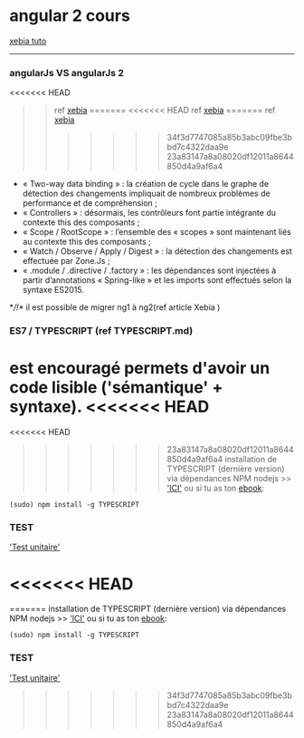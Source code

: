 # angular 2 cours
[xebia tuto](http://blog.xebia.fr/2016/04/15/angular-2-en-action/)

----

### angularJs VS angularJs 2
<<<<<<< HEAD
>> ref [xebia]('http://blog.xebia.fr/2015/12/14/angular-2-presentation/')
=======
<<<<<<< HEAD
>> ref [xebia]('http://blog.xebia.fr/2015/12/14/angular-2-presentation/')
=======
>> ref [xebia](http://blog.xebia.fr/2015/12/14/angular-2-presentation/)
>>>>>>> 34f3d7747085a85b3abc09fbe3bbd7c4322daa9e
>>>>>>> 23a83147a8a08020df12011a8644850d4a9af6a4

* « Two-way data binding » : la création de cycle dans le graphe de détection des changements impliquait de nombreux problèmes de performance et de compréhension ;
* « Controllers » : désormais, les contrôleurs font partie intégrante du contexte this des composants ;
* « Scope / RootScope » : l’ensemble des « scopes » sont maintenant liés au contexte this des composants ;
* « Watch / Observe / Apply / Digest » : la détection des changements est effectuée par Zone.Js ;
* « .module / .directive / .factory » : les dépendances sont injectées à partir d’annotations « Spring-like » et les imports sont effectués selon la syntaxe ES2015.

**/!\** il est possible de migrer ng1 à ng2(ref article Xebia )

### ES7 / TYPESCRIPT (ref TYPESCRIPT.md)
est encouragé permets d'avoir un code lisible ('sémantique' + syntaxe).
<<<<<<< HEAD
=======
<<<<<<< HEAD
>>>>>>> 23a83147a8a08020df12011a8644850d4a9af6a4
installation de TYPESCRIPT (dernière version) via dépendances NPM nodejs  >> ['ICI']('https://books.ninja-squad.com/public/samples/Deviens_un_Ninja_avec_Angular_extrait.html#zero-to-something') ou si tu as ton [ebook](''):
~~~
(sudo) npm install -g TYPESCRIPT
~~~


### TEST
['Test unitaire']('https://angular.io/docs/ts/latest/testing/')


###
<<<<<<< HEAD
=======
=======
installation de TYPESCRIPT (dernière version) via dépendances NPM nodejs  >> ['ICI'](https://books.ninja-squad.com/public/samples/Deviens_un_Ninja_avec_Angular_extrait.html#zero-to-something') ou si tu as ton [ebook]('):
```
(sudo) npm install -g TYPESCRIPT
```


### TEST
['Test unitaire'](https://angular.io/docs/ts/latest/testing/)

>>>>>>> 34f3d7747085a85b3abc09fbe3bbd7c4322daa9e
>>>>>>> 23a83147a8a08020df12011a8644850d4a9af6a4

